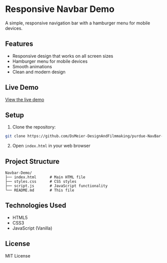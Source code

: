 # Responsive Navbar Demo

A simple, responsive navigation bar with a hamburger menu for mobile devices.

## Features

- Responsive design that works on all screen sizes
- Hamburger menu for mobile devices
- Smooth animations
- Clean and modern design

## Live Demo

[View the live demo](https://dsmeier-designandfilmmaking.github.io/purdue-NavBar-Demo)

## Setup

1. Clone the repository:
```bash
git clone https://github.com/DsMeier-DesignAndFilmmaking/purdue-NavBar-Demo.git
```

2. Open `index.html` in your web browser

## Project Structure

```
Navbar-Demo/
├── index.html      # Main HTML file
├── styles.css      # CSS styles
├── script.js       # JavaScript functionality
└── README.md       # This file
```

## Technologies Used

- HTML5
- CSS3
- JavaScript (Vanilla)

## License

MIT License 